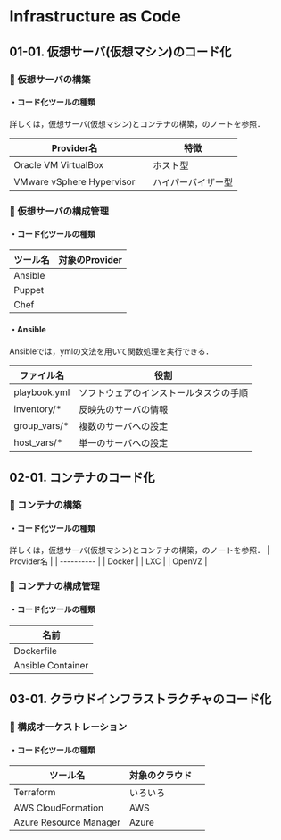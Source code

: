 # Infrastructure as Code

## 01-01. 仮想サーバ(仮想マシン)のコード化

### :pushpin: 仮想サーバの構築

#### ・コード化ツールの種類

詳しくは，仮想サーバ(仮想マシン)とコンテナの構築，のノートを参照．

| Provider名                |      | 特徴               |
| ------------------------- | ---- | ------------------ |
| Oracle VM VirtualBox      |      | ホスト型           |
| VMware vSphere Hypervisor |      | ハイパーバイザー型 |



### :pushpin: 仮想サーバの構成管理

#### ・コード化ツールの種類

| ツール名 | 対象のProvider |
| -------- | -------------- |
| Ansible  |                |
| Puppet   |                |
| Chef     |                |

#### ・Ansible

Ansibleでは，ymlの文法を用いて関数処理を実行できる．

| ファイル名   | 役割                                   |
| ------------ | -------------------------------------- |
| playbook.yml | ソフトウェアのインストールタスクの手順 |
| inventory/*  | 反映先のサーバの情報                   |
| group_vars/* | 複数のサーバへの設定                   |
| host_vars/*  | 単一のサーバへの設定                   |



## 02-01. コンテナのコード化

### :pushpin: コンテナの構築

#### ・コード化ツールの種類

詳しくは，仮想サーバ(仮想マシン)とコンテナの構築，のノートを参照．
| Provider名 |
| ---------- |
| Docker     |
| LXC        |
| OpenVZ     |



### :pushpin: コンテナの構成管理

#### ・コード化ツールの種類

| 名前              |
| ----------------- |
| Dockerfile        |
| Ansible Container |




## 03-01. クラウドインフラストラクチャのコード化

### :pushpin: 構成オーケストレーション

#### ・コード化ツールの種類

| ツール名               | 対象のクラウド |      |
| ---------------------- | -------------- | ---- |
| Terraform              | いろいろ       |      |
| AWS CloudFormation     | AWS            |      |
| Azure Resource Manager | Azure          |      |

